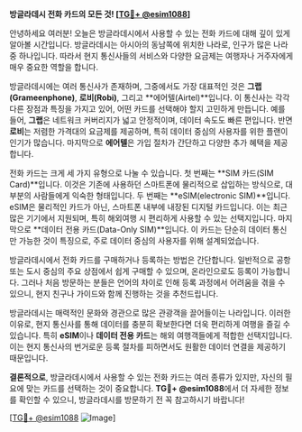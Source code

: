 **방글라데시 전화 카드의 모든 것! [[TG💪+ @esim1088](https://t.me/s/esim1088)]**

안녕하세요 여러분! 오늘은 방글라데시에서 사용할 수 있는 전화 카드에 대해 깊이 있게 알아볼 시간입니다. 방글라데시는 아시아의 동남쪽에 위치한 나라로, 인구가 많은 나라 중 하나입니다. 따라서 현지 통신사들의 서비스와 다양한 요금제는 여행자나 거주자에게 매우 중요한 역할을 합니다.

방글라데시에는 여러 통신사가 존재하며, 그중에서도 가장 대표적인 것은 **그랩(Grameenphone)**, **로비(Robi)**, 그리고 **에어텔(Airtel)**입니다. 이 통신사는 각각 다른 장점과 특징을 가지고 있어, 어떤 카드를 선택해야 할지 고민하게 만듭니다. 예를 들어, **그랩**은 네트워크 커버리지가 넓고 안정적이며, 데이터 속도도 빠른 편입니다. 반면 **로비**는 저렴한 가격대의 요금제를 제공하며, 특히 데이터 중심의 사용자를 위한 플랜이 인기가 많습니다. 마지막으로 **에어텔**은 가입 절차가 간단하고 다양한 추가 혜택을 제공합니다.

전화 카드는 크게 세 가지 유형으로 나눌 수 있습니다. 첫 번째는 **SIM 카드(SIM Card)**입니다. 이것은 기존에 사용하던 스마트폰에 물리적으로 삽입하는 방식으로, 대부분의 사람들에게 익숙한 형태입니다. 두 번째는 **eSIM(electronic SIM)**입니다. eSIM은 물리적인 카드가 아닌, 스마트폰 내부에 내장된 디지털 카드입니다. 이는 최근 많은 기기에서 지원되며, 특히 해외여행 시 편리하게 사용할 수 있는 선택지입니다. 마지막으로 **데이터 전용 카드(Data-Only SIM)**입니다. 이 카드는 단순히 데이터 통신만 가능한 것이 특징으로, 주로 데이터 중심의 사용자를 위해 설계되었습니다.

방글라데시에서 전화 카드를 구매하거나 등록하는 방법은 간단합니다. 일반적으로 공항 또는 도시 중심의 주요 상점에서 쉽게 구매할 수 있으며, 온라인으로도 등록이 가능합니다. 그러나 처음 방문하는 분들은 언어의 차이로 인해 등록 과정에서 어려움을 겪을 수 있으니, 현지 친구나 가이드와 함께 진행하는 것을 추천드립니다.

방글라데시는 매력적인 문화와 경관으로 많은 관광객을 끌어들이는 나라입니다. 이러한 이유로, 현지 통신사를 통해 데이터를 충분히 확보한다면 더욱 편리하게 여행을 즐길 수 있습니다. 특히 **eSIM**이나 **데이터 전용 카드**는 해외 여행객들에게 적합한 선택지입니다. 이는 현지 통신사의 번거로운 등록 절차를 피하면서도 원활한 데이터 연결을 제공하기 때문입니다.

**결론적으로**, 방글라데시에서 사용할 수 있는 전화 카드는 여러 종류가 있지만, 자신의 필요에 맞는 카드를 선택하는 것이 중요합니다. **TG💪+ @esim1088**에서 더 자세한 정보를 확인할 수 있으니, 방글라데시를 방문하기 전 꼭 참고하시기 바랍니다!

[[TG💪+ @esim1088](https://t.me/s/esim1088) ![Image](https://i.postimg.cc/Y0z9fWf4/image.png)]
